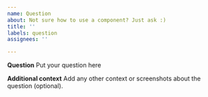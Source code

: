 ```yaml
---
name: Question
about: Not sure how to use a component? Just ask :)
title: ''
labels: question
assignees: ''

---
```


**Question**
Put your question here

**Additional context**
Add any other context or screenshots about the question (optional).
